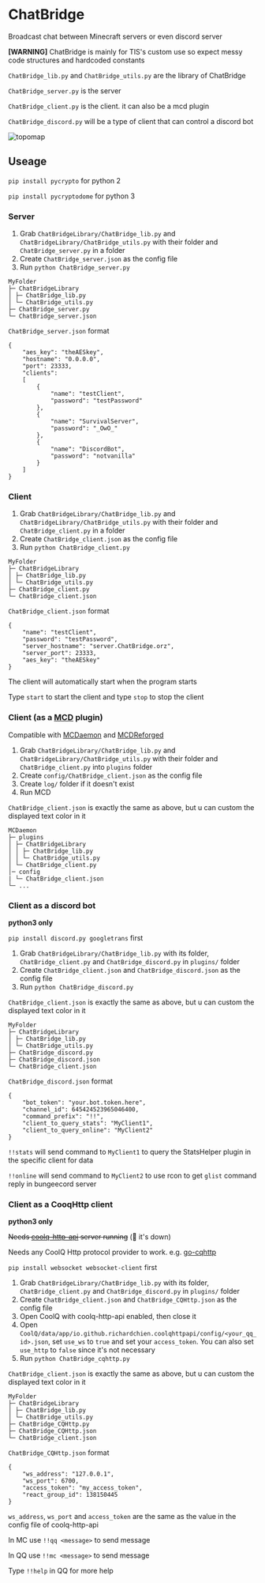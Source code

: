 # ChatBridge

Broadcast chat between Minecraft servers or even discord server

**[WARNING]** ChatBridge is mainly for TIS's custom use so expect messy code structures and hardcoded constants

`ChatBridge_lib.py` and `ChatBridge_utils.py` are the library of ChatBridge

`ChatBridge_server.py` is the server

`ChatBridge_client.py` is the client. it can also be a mcd plugin

`ChatBridge_discord.py` will be a type of client that can control a discord bot

![topomap](https://raw.githubusercontent.com/TISUnion/ChatBridge/master/topomap.png)

## Useage

`pip install pycrypto` for python 2

`pip install pycryptodome` for python 3

### Server

1. Grab `ChatBridgeLibrary/ChatBridge_lib.py` and `ChatBridgeLibrary/ChatBridge_utils.py` with their folder and `ChatBridge_server.py` in a folder
2. Create `ChatBridge_server.json` as the config file
3. Run `python ChatBridge_server.py`

```
MyFolder
├─ ChatBridgeLibrary
│ ├─ ChatBridge_lib.py
│ └─ ChatBridge_utils.py
├─ ChatBridge_server.py
└─ ChatBridge_server.json
```

`ChatBridge_server.json` format
```
{
	"aes_key": "theAESkey",
	"hostname": "0.0.0.0",
	"port": 23333,
	"clients":
	[
		{
			"name": "testClient",
			"password": "testPassword"
		},
		{
			"name": "SurvivalServer",
			"password": "_OwO_"
		},
		{
			"name": "DiscordBot",
			"password": "notvanilla"
		}
	]
}
```

### Client

1. Grab `ChatBridgeLibrary/ChatBridge_lib.py` and `ChatBridgeLibrary/ChatBridge_utils.py` with their folder and `ChatBridge_client.py` in a folder
2. Create `ChatBridge_client.json` as the config file
3. Run `python ChatBridge_client.py`

```
MyFolder
├─ ChatBridgeLibrary
│ ├─ ChatBridge_lib.py
│ └─ ChatBridge_utils.py
├─ ChatBridge_client.py
└─ ChatBridge_client.json
```

`ChatBridge_client.json` format
```
{
	"name": "testClient",
	"password": "testPassword",
	"server_hostname": "server.ChatBridge.orz",
	"server_port": 23333,
	"aes_key": "theAESkey"
}
```

The client will automatically start when the program starts

Type `start` to start the client and type `stop` to stop the client

### Client (as a [MCD](https://github.com/kafuuchino-desu/MCDaemon) plugin)

Compatible with  [MCDaemon](https://github.com/kafuuchino-desu/MCDaemon) and [MCDReforged](https://github.com/Fallen-Breath/MCDReforged)

1. Grab `ChatBridgeLibrary/ChatBridge_lib.py` and `ChatBridgeLibrary/ChatBridge_utils.py` with their folder and `ChatBridge_client.py` into `plugins` folder
2. Create `config/ChatBridge_client.json` as the config file
3. Create `log/` folder if it doesn't exist
4. Run MCD

`ChatBridge_client.json` is exactly the same as above, but u can custom the displayed text color in it

```
MCDaemon
├─ plugins
│ ├─ ChatBridgeLibrary
│ │ ├─ ChatBridge_lib.py
│ │ └─ ChatBridge_utils.py
│ └─ ChatBridge_client.py
│─ config
| └─ ChatBridge_client.json
└─ ...
```

### Client as a discord bot 

**python3 only**

`pip install discord.py googletrans` first

1. Grab `ChatBridgeLibrary/ChatBridge_lib.py` with its folder, `ChatBridge_client.py` and `ChatBridge_discord.py` in `plugins/` folder
2. Create `ChatBridge_client.json` and `ChatBridge_discord.json` as the config file
3. Run `python ChatBridge_discord.py`

`ChatBridge_client.json` is exactly the same as above, but u can custom the displayed text color in it

```
MyFolder
├─ ChatBridgeLibrary
│ ├─ ChatBridge_lib.py
│ └─ ChatBridge_utils.py
├─ ChatBridge_discord.py
├─ ChatBridge_discord.json
└─ ChatBridge_client.json
```

`ChatBridge_discord.json` format
```
{
	"bot_token": "your.bot.token.here",
	"channel_id": 645424523965046400,
	"command_prefix": "!!",
	"client_to_query_stats": "MyClient1",
	"client_to_query_online": "MyClient2"
}
```

`!!stats` will send command to `MyClient1` to query the StatsHelper plugin in the specific client for data

`!!online` will send command to `MyClient2` to use rcon to get `glist` command reply in bungeecord server

### Client as a CooqHttp client

**python3 only**

~~Needs [coolq-http-api](https://github.com/richardchien/coolq-http-api) server running~~ (:ghost: it's down)

Needs any CoolQ Http protocol provider to work. e.g. [go-cqhttp](https://github.com/Mrs4s/go-cqhttp)

`pip install websocket websocket-client` first

1. Grab `ChatBridgeLibrary/ChatBridge_lib.py` with its folder, `ChatBridge_client.py` and `ChatBridge_discord.py` in `plugins/` folder
2. Create `ChatBridge_client.json` and `ChatBridge_CQHttp.json` as the config file
3. Open CoolQ with coolq-http-api enabled, then close it
4. Open `CoolQ/data/app/io.github.richardchien.coolqhttpapi/config/<your_qq_id>.json`, set `use_ws` to `true` and set your `access_token`. You can also set `use_http` to `false` since it's not necessary
4. Run `python ChatBridge_cqhttp.py`

`ChatBridge_client.json` is exactly the same as above, but u can custom the displayed text color in it

```
MyFolder
├─ ChatBridgeLibrary
│ ├─ ChatBridge_lib.py
│ └─ ChatBridge_utils.py
├─ ChatBridge_CQHttp.py
├─ ChatBridge_CQHttp.json
└─ ChatBridge_client.json
```

`ChatBridge_CQHttp.json` format

```
{
	"ws_address": "127.0.0.1",
	"ws_port": 6700,
	"access_token": "my_access_token",
	"react_group_id": 138150445
}
```

`ws_address`, `ws_port` and `access_token` are the same as the value in the config file of coolq-http-api


In MC use `!!qq <message>` to send message

In QQ use `!!mc <message>` to send message

Type `!!help` in QQ for more help
